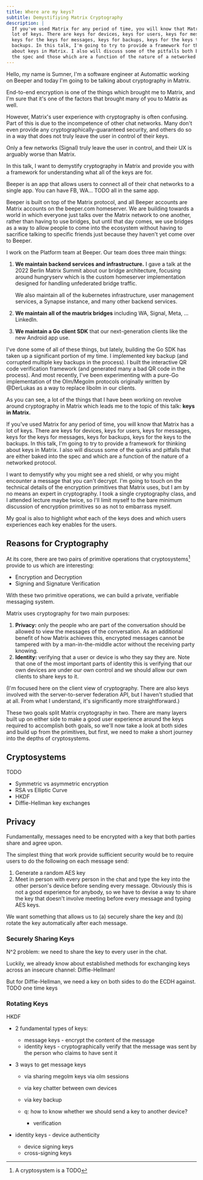 ```yaml
---
title: Where are my keys?
subtitle: Demystifiying Matrix Cryptography
description: |
  If you've used Matrix for any period of time, you will know that Matrix has a
  lot of keys. There are keys for devices, keys for users, keys for messages,
  keys for the keys for messages, keys for backups, keys for the keys to the
  backups. In this talk, I'm going to try to provide a framework for thinking
  about keys in Matrix. I also will discuss some of the pitfalls both baked into
  the spec and those which are a function of the nature of a networked protocol.
---
```


Hello, my name is Sumner, I'm a software engineer at Automattic working on
Beeper and today I'm going to be talking about cryptography in Matrix.

End-to-end encryption is one of the things which brought me to Matrix, and I'm
sure that it's one of the factors that brought many of you to Matrix as well.

However, Matrix's user experience with cryptography is often confusing. Part of
this is due to the incompetence of other chat networks. Many don't even provide
any cryptographically-guaranteed security, and others do so in a way that does
not truly leave the user in control of their keys.

Only a few networks (Signal) truly leave the user in control, and their UX is
arguably worse than Matrix.

In this talk, I want to demystify cryptography in Matrix and provide you with a
framework for understanding what all of the keys are for.

Beeper is an app that allows users to connect all of their chat networks to a
single app. You can have FB, WA... TODO all in the same app.

Beeper is built on top of the Matrix protocol, and all Beeper accounts are
Matrix accounts on the beeper.com homeserver. We are building towards a world in
which everyone just talks over the Matrix network to one another, rather than
having to use bridges, but until that day comes, we use bridges as a way to
allow people to come into the ecosystem without having to sacrifice talking to
specific friends just because they haven't yet come over to Beeper.

I work on the Platform team at Beeper. Our team does three main things:

1. **We maintain backend services and infrastructure.** I gave a talk at the
   2022 Berlin Matrix Summit about our bridge architecture, focusing around
   hungryserv which is the custom homeserver implementation designed for
   handling unfederated bridge traffic.

   We also maintain all of the kubernetes infrastructure, user management
   services, a Synapse instance, and many other backend services.
2. **We maintain all of the mautrix bridges** including WA, Signal, Meta, ...
   LinkedIn.
3. **We maintain a Go client SDK** that our next-generation clients like the new
   Android app use.

I've done some of all of these things, but lately, building the Go SDK has taken
up a significant portion of my time. I implemented key backup (and corrupted
multiple key backups in the process). I built the interactive QR code
verification framework (and generated many a bad QR code in the process). And
most recently, I've been experimenting with a pure-Go implementation of the
Olm/Megolm protocols originally written by @DerLukas as a way to replace libolm
in our clients.

As you can see, a lot of the things that I have been working on revolve around
cryptography in Matrix which leads me to the topic of this talk: **keys in
Matrix.**

If you've used Matrix for any period of time, you will know that Matrix has a
lot of keys. There are keys for devices, keys for users, keys for messages, keys
for the keys for messages, keys for backups, keys for the keys to the backups.
In this talk, I'm going to try to provide a framework for thinking about keys in
Matrix. I also will discuss some of the quirks and pitfalls that are either
baked into the spec and which are a function of the nature of a networked
protocol.

I want to demystify why you might see a red shield, or why you might encounter a
message that you can't decrypt. I'm going to touch on the technical details of
the encryption primitives that Matrix uses, but I am by no means an expert in
cryptography. I took a single cryptography class, and I attended lecture maybe
twice, so I'll limit myself to the bare minimum discussion of encryption
primitives so as not to embarrass myself.

My goal is also to highlight _what_ each of the keys does and which users
experiences each key enables for the users.

## Reasons for Cryptography

At its core, there are two pairs of primitive operations that cryptosystems[^1]
provide to us which are interesting:

- Encryption and Decryption
- Signing and Signature Verification

[^1]: A cryptosystem is a TODO

With these two primitive operations, we can build a private, verifiable
messaging system.

Matrix uses cryptography for two main purposes:

1. **Privacy:** only the people who are part of the conversation should be
   allowed to view the messages of the conversation. As an additional benefit of
   how Matrix achieves this, encrypted messages cannot be tampered with by a
   man-in-the-middle actor without the receiving party knowing.
1. **Identity:** verifying that a user or device is who they say they are. Note
   that one of the most important parts of identity this is verifying that our
   own devices are under our own control and we should allow our own clients to
   share keys to it.

(I'm focused here on the client view of cryptography. There are also keys
involved with the server-to-server federation API, but I haven't studied that at
all. From what I understand, it's significantly more straightforward.)

These two goals split Matrix cryptography in two. There are many layers built up
on either side to make a good user experience around the keys required to
accomplish both goals, so we'll now take a look at both sides and build up from
the primitives, but first, we need to make a short journey into the depths of
cryptosystems.

## Cryptosystems

TODO

- Symmetric vs asymmetric encryption
- RSA vs Elliptic Curve
- HKDF
- Diffie-Hellman key exchanges

## Privacy

Fundamentally, messages need to be encrypted with a key that both parties share
and agree upon.

The simplest thing that work provide sufficient security would be to require
users to do the following on each message send:

1. Generate a random AES key
2. Meet in person with every person in the chat and type the key into the other
   person's device before sending every message. Obviously this is not a
good experience for anybody, so we have to devise a way to share the key that
doesn't involve meeting before every message and typing AES keys.

We want something that allows us to (a) securely share the key and (b) rotate
the key automatically after each message.

### Securely Sharing Keys

N^2 problem: we need to share the key to every user in the chat.

Luckily, we already know about established methods for exchanging keys across an
insecure channel: Diffie-Hellman!

But for Diffie-Hellman, we need a key on both sides to do the ECDH against. TODO
one time keys

### Rotating Keys

HKDF

- 2 fundamental types of keys:
  - message keys - encrypt the content of the message
  - identity keys - cryptographically verify that the message was sent by the
    person who claims to have sent it

- 3 ways to get message keys
  - via sharing megolm keys via olm sessions
  - via key chatter between own devices
  - via key backup

  - q: how to know whether we should send a key to another device?
    - verification

- identity keys - device authenticity
  - device signing keys
  - cross-signing keys
